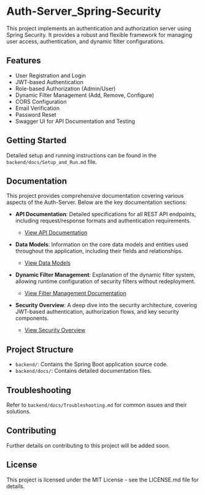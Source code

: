 # Auth-Server_Spring-Security

This project implements an authentication and authorization server using Spring Security. It provides a robust and flexible framework for managing user access, authentication, and dynamic filter configurations.

## Features

*   User Registration and Login
*   JWT-based Authentication
*   Role-based Authorization (Admin/User)
*   Dynamic Filter Management (Add, Remove, Configure)
*   CORS Configuration
*   Email Verification
*   Password Reset
*   Swagger UI for API Documentation and Testing

## Getting Started

Detailed setup and running instructions can be found in the `backend/docs/Setup_and_Run.md` file.

## Documentation

This project provides comprehensive documentation covering various aspects of the Auth-Server. Below are the key documentation sections:

*   **API Documentation**: Detailed specifications for all REST API endpoints, including request/response formats and authentication requirements.
    *   [View API Documentation](backend/docs/API_Documentation.md)

*   **Data Models**: Information on the core data models and entities used throughout the application, including their fields and relationships.
    *   [View Data Models](backend/docs/Data_Models_Entities.md)

*   **Dynamic Filter Management**: Explanation of the dynamic filter system, allowing runtime configuration of security filters without redeployment.
    *   [View Filter Management Documentation](backend/docs/Filter_Management.md)

*   **Security Overview**: A deep dive into the security architecture, covering JWT-based authentication, authorization flows, and key security components.
    *   [View Security Overview](backend/docs/Security_Overview.md)

## Project Structure

*   `backend/`: Contains the Spring Boot application source code.
*   `backend/docs/`: Contains detailed documentation files.

## Troubleshooting

Refer to `backend/docs/Troubleshooting.md` for common issues and their solutions.

## Contributing

Further details on contributing to this project will be added soon.

## License

This project is licensed under the MIT License - see the LICENSE.md file for details.
